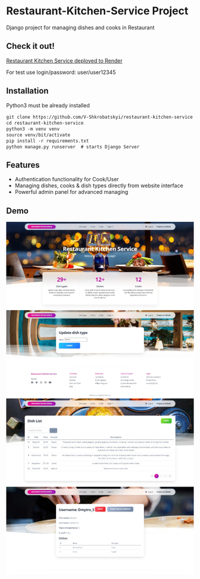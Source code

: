# Restaurant-Kitchen-Service Project

Django project for managing dishes and cooks in Restaurant

## Check it out!

[Restaurant Kitchen Service deployed to Render](https://restaurant-kitchen-service-zqs1.onrender.com/)

For test use login/password: user/user12345

## Installation

Python3 must be already installed

```shell
git clone https://github.com/V-Shkrobatskyi/restaurant-kitchen-service
cd restaurant-kitchen-service
python3 -m venv venv
source venv/bit/activate
pip install -r requirements.txt
python manage.py runserver  # starts Django Server
```

## Features

* Authentication functionality for Cook/User
* Managing dishes, cooks & dish types directly from website interface
* Powerful admin panel for advanced managing

## Demo

![Website Interface](demo.jpg)
![Website Interface](demo2.jpg)
![Website Interface](demo3.jpg)
![Website Interface](demo4.jpg)